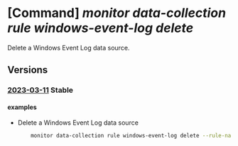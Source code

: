 # [Command] _monitor data-collection rule windows-event-log delete_

Delete a Windows Event Log data source.

## Versions

### [2023-03-11](/Resources/mgmt-plane/L3N1YnNjcmlwdGlvbnMve30vcmVzb3VyY2Vncm91cHMve30vcHJvdmlkZXJzL21pY3Jvc29mdC5pbnNpZ2h0cy9kYXRhY29sbGVjdGlvbnJ1bGVzL3t9/2023-03-11.xml) **Stable**

<!-- mgmt-plane /subscriptions/{}/resourcegroups/{}/providers/microsoft.insights/datacollectionrules/{} 2023-03-11 properties.dataSources.windowsEventLogs[] -->

#### examples

- Delete a Windows Event Log data source
    ```bash
        monitor data-collection rule windows-event-log delete --rule-name myCollectionRule --resource-group myResourceGroup --name appTeam1AppEvents
    ```
